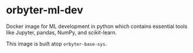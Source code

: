 # orbyter-ml-dev

Docker image for ML development in python which contains essential tools like Jupyter, pandas, NumPy, and scikit-learn.

This image is built atop `orbyter-base-sys`.
